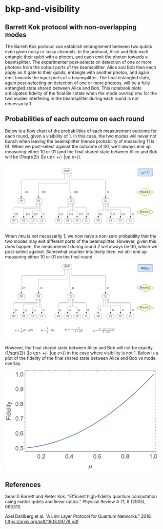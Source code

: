 # bkp-and-visibility
## Barrett Kok protocol with non-overlapping modes

The Barrett Kok protocol can establish entanglement between two qubits even given noisy or lossy channels. In the protocol, Alice and Bob each entangle their qubit with a photon, and each emit the photon towards a beamsplitter. The experimenter post-selects on detection of one or more photons from the output ports of the beamsplitter. Alice and Bob then each apply an X gate to their qubits, entangle with another photon, and again emit towards the input ports of a beamsplitter. The final entangled state, again post-selecting on detection of one or more photons, will be a fully entangled state shared between Alice and Bob. This notebook plots anticipated fidelity of the final Bell state when the mode overlap \mu for the two modes interfering in the beamsplitter during each round is not necessarily 1. 


## Probabilities of each outcome on each round
Below is a flow chart of the probabilities of each measurement outcome for each round, given a visibility of 1. In this case, the two modes will never not bunch when leaving the beamsplitter (hence probability of measuring 11 is 0). When we post-select against the outcome of 00, we'll always end up measuring either 10 or 01 (and the final shared state between Alice and Bob will be (1/sqrt(2)) (|e up> +/- |up e>)). 

<img src="imgs/BKP.png" width = "600">

When /mu is not necessarily 1, we now have a non-zero probability that the two modes may exit different ports of the beamsplitter. However, given this does happen, the measurement during round 2 will always be 00, which we post-select against. Somewhat counter-intuitively then, we still end up measuring either 10 or 01 on the final round. 
<img src="imgs/BKP2.png" width = "600">

However, the final shared state between Alice and Bob will not be exactly (1/sqrt(2)) (|e up> +/- |up e>)) in the case where visibility is not 1. Below is a plot of the fidelity of the final shared state between Alice and Bob vs mode overlap. 

<img src="imgs/fidelitymu.png" width = "500">

## References
Sean D Barrett and Pieter Kok. "Efficient high-fidelity quantum computation using matter qubits and linear optics." Physical Review A 71, 6 (2005), 060310.

Axel Dahlberg et al. "A Link Layer Protocol for Quantum Networks." 2019. https://arxiv.org/pdf/1903.09778.pdf